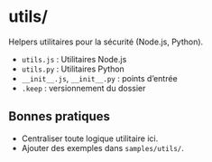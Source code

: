 # utils/

Helpers utilitaires pour la sécurité (Node.js, Python).

- `utils.js` : Utilitaires Node.js
- `utils.py` : Utilitaires Python
- `__init__.js`, `__init__.py` : points d’entrée
- `.keep` : versionnement du dossier

## Bonnes pratiques
- Centraliser toute logique utilitaire ici.
- Ajouter des exemples dans `samples/utils/`.
